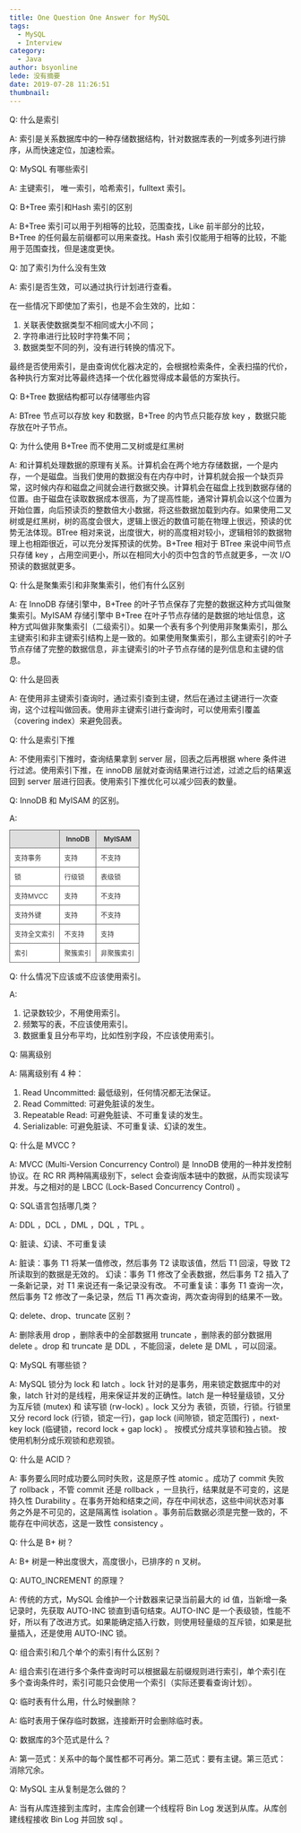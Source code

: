 ```yaml
---
title: One Question One Answer for MySQL
tags:
  - MySQL
  - Interview
category:
  - Java
author: bsyonline
lede: 没有摘要
date: 2019-07-28 11:26:51
thumbnail:
---
```




Q: 什么是索引

A: 索引是关系数据库中的一种存储数据结构，针对数据库表的一列或多列进行排序，从而快速定位，加速检索。



Q: MySQL 有哪些索引

A: 主键索引， 唯一索引，哈希索引，fulltext 索引。



Q: B+Tree 索引和Hash 索引的区别

A: B+Tree 索引可以用于列相等的比较，范围查找，Like 前半部分的比较，B+Tree 的任何最左前缀都可以用来查找。Hash 索引仅能用于相等的比较，不能用于范围查找，但是速度更快。



Q: 加了索引为什么没有生效

A: 索引是否生效，可以通过执行计划进行查看。

在一些情况下即使加了索引，也是不会生效的，比如：
1. 关联表使数据类型不相同或大小不同；
2. 字符串进行比较时字符集不同；
3. 数据类型不同的列，没有进行转换的情况下。

最终是否使用索引，是由查询优化器决定的，会根据检索条件，全表扫描的代价，各种执行方案对比等最终选择一个优化器觉得成本最低的方案执行。


Q: B+Tree 数据结构都可以存储哪些内容

A: BTree 节点可以存放 key 和数据，B+Tree 的内节点只能存放 key ，数据只能存放在叶子节点。



Q: 为什么使用 B+Tree 而不使用二叉树或是红黑树

A: 和计算机处理数据的原理有关系。计算机会在两个地方存储数据，一个是内存，一个是磁盘。当我们使用的数据没有在内存中时，计算机就会报一个缺页异常，这时候内存和磁盘之间就会进行数据交换。计算机会在磁盘上找到数据存储的位置。由于磁盘在读取数据成本很高，为了提高性能，通常计算机会以这个位置为开始位置，向后预读页的整数倍大小数据，将这些数据加载到内存。如果使用二叉树或是红黑树，树的高度会很大，逻辑上很近的数值可能在物理上很远，预读的优势无法体现。BTree 相对来说，出度很大，树的高度相对较小，逻辑相邻的数据物理上也相距很近，可以充分发挥预读的优势。B+Tree 相对于 BTree 来说中间节点只存储 key ，占用空间更小，所以在相同大小的页中包含的节点就更多，一次 I/O 预读的数据就更多。



Q: 什么是聚集索引和非聚集索引，他们有什么区别

A: 在 InnoDB 存储引擎中，B+Tree 的叶子节点保存了完整的数据这种方式叫做聚集索引。MyISAM 存储引擎中 B+Tree 在叶子节点存储的是数据的地址信息，这种方式叫做非聚集索引（二级索引）。如果一个表有多个列使用非聚集索引，那么主键索引和非主键索引结构上是一致的。如果使用聚集索引，那么主键索引的叶子节点存储了完整的数据信息，非主键索引的叶子节点存储的是列信息和主键的信息。



Q: 什么是回表

A: 在使用非主键索引查询时，通过索引查到主键，然后在通过主键进行一次查询，这个过程叫做回表。使用非主键索引进行查询时，可以使用索引覆盖（covering index）来避免回表。



Q: 什么是索引下推

A: 不使用索引下推时，查询结果拿到 server 层，回表之后再根据 where 条件进行过滤。使用索引下推，在 innoDB 层就对查询结果进行过滤，过滤之后的结果返回到 server 层进行回表。使用索引下推优化可以减少回表的数量。



Q: InnoDB 和 MyISAM 的区别。

A: <table style="font-size:12px;color:#333333;border-width: 1px;border-color: #666666;border-collapse: collapse;"><tr><th style="border-width: 1px;padding: 8px;border-style: solid;border-color: #666666;background-color: #dedede;"></th><th style="border-width: 1px;padding: 8px;border-style: solid;border-color: #666666;background-color: #dedede;">InnoDB</th><th style="border-width: 1px;padding: 8px;border-style: solid;border-color: #666666;background-color: #dedede;">MyISAM</th></tr><tr><td style="border-width: 1px;padding: 8px;border-style: solid;border-color: #666666;background-color: #ffffff;">支持事务</td><td style="border-width: 1px;padding: 8px;border-style: solid;border-color: #666666;background-color: #ffffff;">支持</td><td style="border-width: 1px;padding: 8px;border-style: solid;border-color: #666666;background-color: #ffffff;">不支持</td></tr><tr><td style="border-width: 1px;padding: 8px;border-style: solid;border-color: #666666;background-color: #ffffff;">锁</td><td style="border-width: 1px;padding: 8px;border-style: solid;border-color: #666666;background-color: #ffffff;">行级锁</td><td style="border-width: 1px;padding: 8px;border-style: solid;border-color: #666666;background-color: #ffffff;">表级锁</td></tr><tr><td style="border-width: 1px;padding: 8px;border-style: solid;border-color: #666666;background-color: #ffffff;">支持MVCC</td><td style="border-width: 1px;padding: 8px;border-style: solid;border-color: #666666;background-color: #ffffff;">支持</td><td style="border-width: 1px;padding: 8px;border-style: solid;border-color: #666666;background-color: #ffffff;">不支持</td></tr><tr><td style="border-width: 1px;padding: 8px;border-style: solid;border-color: #666666;background-color: #ffffff;">支持外键</td><td style="border-width: 1px;padding: 8px;border-style: solid;border-color: #666666;background-color: #ffffff;">支持</td><td style="border-width: 1px;padding: 8px;border-style: solid;border-color: #666666;background-color: #ffffff;">不支持</td></tr><tr><td style="border-width: 1px;padding: 8px;border-style: solid;border-color: #666666;background-color: #ffffff;">支持全文索引</td><td style="border-width: 1px;padding: 8px;border-style: solid;border-color: #666666;background-color: #ffffff;">不支持</td><td style="border-width: 1px;padding: 8px;border-style: solid;border-color: #666666;background-color: #ffffff;">支持</td></tr><tr><td style="border-width: 1px;padding: 8px;border-style: solid;border-color: #666666;background-color: #ffffff;">索引</td><td style="border-width: 1px;padding: 8px;border-style: solid;border-color: #666666;background-color: #ffffff;">聚簇索引</td><td style="border-width: 1px;padding: 8px;border-style: solid;border-color: #666666;background-color: #ffffff;">非聚簇索引</td></tr></table>



Q: 什么情况下应该或不应该使用索引。

A: 
1. 记录数较少，不用使用索引。
2. 频繁写的表，不应该使用索引。
3. 数据重复且分布平均，比如性别字段，不应该使用索引。



Q: 隔离级别

A: 隔离级别有 4 种：
1. Read Uncommitted: 最低级别，任何情况都无法保证。
2. Read Committed: 可避免脏读的发生。
3. Repeatable Read: 可避免脏读、不可重复读的发生。
4. Serializable: 可避免脏读、不可重复读、幻读的发生。


Q: 什么是 MVCC ?

A: MVCC (Multi-Version Concurrency Control) 是 InnoDB 使用的一种并发控制协议。在 RC RR 两种隔离级别下，select 会查询版本链中的数据，从而实现读写并发。与之相对的是 LBCC (Lock-Based Concurrency Control) 。



Q: SQL语言包括哪几类？

A: DDL ，DCL ，DML ，DQL ，TPL 。


Q: 脏读、幻读、不可重复读

A: 脏读：事务 T1 将某一值修改，然后事务 T2 读取该值，然后 T1 回滚，导致 T2 所读取到的数据是无效的。
幻读：事务 T1 修改了全表数据，然后事务 T2 插入了一条新记录，对 T1 来说还有一条记录没有改。
不可重复读：事务 T1 查询一次，然后事务 T2 修改了一条记录，然后 T1 再次查询，两次查询得到的结果不一致。



Q: delete、drop、truncate 区别？

A: 删除表用 drop ，删除表中的全部数据用 truncate ，删除表的部分数据用 delete 。drop 和 truncate 是 DDL ，不能回滚，delete 是 DML ，可以回滚。



Q: MySQL 有哪些锁？

A: MySQL 锁分为 lock 和 latch 。lock 针对的是事务，用来锁定数据库中的对象，latch 针对的是线程，用来保证并发的正确性。latch 是一种轻量级锁，又分为互斥锁 (mutex) 和 读写锁 (rw-lock) 。lock 又分为 表锁，页锁，行锁。行锁里又分 record lock (行锁，锁定一行)，gap lock (间隙锁，锁定范围行) ，next-key lock (临键锁，record lock + gap lock) 。
按模式分成共享锁和独占锁。
按使用机制分成乐观锁和悲观锁。

Q: 什么是 ACID？

A: 事务要么同时成功要么同时失败，这是原子性 atomic 。成功了 commit 失败了 rollback ，不管 commit 还是 rollback ，一旦执行，结果就是不可变的，这是持久性 Durability 。在事务开始和结束之间，存在中间状态，这些中间状态对事务之外是不可见的，这是隔离性 isolation 。事务前后数据必须是完整一致的，不能存在中间状态，这是一致性 consistency 。

Q: 什么是 B+ 树？

A: B+ 树是一种出度很大，高度很小，已排序的 n 叉树。

Q: AUTO_INCREMENT 的原理？

A: 传统的方式，MySQL 会维护一个计数器来记录当前最大的 id 值，当新增一条记录时，先获取 AUTO-INC 锁直到语句结束。AUTO-INC 是一个表级锁，性能不好，所以有了改进方式。如果能确定插入行数，则使用轻量级的互斥锁，如果是批量插入，还是使用 AUTO-INC 锁。


Q: 组合索引和几个单个的索引有什么区别？

A: 组合索引在进行多个条件查询时可以根据最左前缀规则进行索引，单个索引在多个查询条件时，索引可能只会使用一个索引（实际还要看查询计划）。

Q: 临时表有什么用，什么时候删除？

A: 临时表用于保存临时数据，连接断开时会删除临时表。

Q: 数据库的3个范式是什么？

A: 第一范式：关系中的每个属性都不可再分。第二范式：要有主键。第三范式：消除冗余。

Q: MySQL 主从复制是怎么做的？

A: 当有从库连接到主库时，主库会创建一个线程将 Bin Log 发送到从库。从库创建线程接收 Bin Log 并回放 sql 。